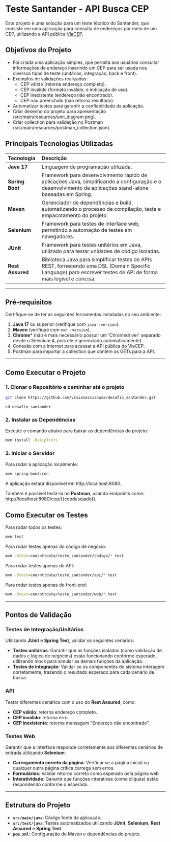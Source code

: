 # **Teste Santander - API Busca CEP**

Este projeto é uma solução para um teste técnico do Santander, que consiste em uma aplicação para consulta de endereços por meio de um CEP, utilizando a API pública [ViaCEP](https://viacep.com.br/).

## **Objetivos do Projeto**

-    Foi criada uma aplicação simples, que permita aos usuários consultar informações de endereço inserindo um CEP para ser usada nos diversos tipos de teste (unitários, integração, back e front).
-   Exemplos de validações realizadas:
    -   CEP válido (retorna endereço completo).
    -   CEP inválido (formato inválido, e indicação de uso).
    -   CEP inexistente (endereço não encontrado).
    -   CEP não preenchido (não retorna resultado).
-   Automatizar testes para garantir a confiabilidade da aplicação.
-   Criar desenho do projeto para apresentação (src/main/resources/uml_diagram.png).
-   Criar collection para validação no Postman (src/main/resources/postman_collection.json).

## **Principais Tecnologias Utilizadas**

| Tecnologia    | Descrição                                                                                                                                                                 |
| :------------- | :------------------------------------------------------------------------------------------------------------------------------------------------------------------------ |
| **Java 17**     | Linguagem de programação utilizada.                                                                                                                                     |
| **Spring Boot** | Framework para desenvolvimento rápido de aplicações Java, simplificando a configuração e o desenvolvimento de aplicações stand-alone baseadas em Spring.                        |
| **Maven**       | Gerenciador de dependências e build, automatizando o processo de compilação, teste e empacotamento do projeto.                                                                |
| **Selenium**    | Framework para testes de interface web, permitindo a automação de testes em navegadores.                                                                                      |
| **JUnit**       | Framework para testes unitários em Java, utilizado para testar unidades de código isoladas.                                                                                 |
| **Rest Assured** | Biblioteca Java para simplificar testes de APIs REST, fornecendo uma DSL (Domain Specific Language) para escrever testes de API de forma mais legível e concisa. |

---

## **Pré-requisitos**

Certifique-se de ter as seguintes ferramentas instaladas no seu ambiente:

1.  **Java 17** ou superior (verifique com `java -version`).
2.  **Maven** (verifique com `mvn -version`).
3.  **Chrome*** (não é mais necessário possuir um 'Chromedriver' separado desde o Selenium 4, pois ele é gerenciado automaticamente).
4.  Conexão com a internet para acessar a API pública do ViaCEP.
5.  Postman para importar a collection que contém os GETs para a API.

---

## **Como Executar o Projeto**

### **1. Clonar o Repositório e caminhar até o projeto**

```bash
git clone https://github.com/vivianassisouza/desafio_santander.git
```
```
cd desafio_santander
```

### **2. Instalar as Dependências**

Execute o comando abaixo para baixar as dependências do projeto:

```bash
mvn install -DskipTests
```

### **3. Iniciar o Servidor**

Para rodar a aplicação localmente:

```bash
mvn spring-boot:run
```

A aplicação estará disponível em http://localhost:8080.

Também é possível testá-la no **Postman**, usando endpoints como:
http://localhost:8080/cep/{{cepdesejado}}.

## **Como Executar os Testes**

Para rodar todos os testes:
```bash
mvn test
```

Para rodar testes apenas do código de negócio:
```bash
mvn -Dtest=com/nttdata/teste_santander/codigo/* test
```

Para rodar testes apenas de API:
```bash
mvn -Dtest=com/nttdata/teste_santander/api/* test
```

Para rodar testes apenas do front-end:
```bash
mvn -Dtest=com/nttdata/teste_santander/web/* test
```
---

## **Pontos de Validação**

### **Testes de Integração/Unitários**

Utilizando **JUnit** e **Spring Test**, validar os seguintes cenários:

- **Testes unitários**: Garantir que as funções isoladas (como validação de dados e lógica de negócios) estão funcionando conforme esperado, utilizando mock para simular as demais funções da aplicação.
- **Testes de integração**: Validar se os componentes do sistema interagem corretamente, trazendo o resultado esperado para cada cenário de busca.

### **API**

Testar diferentes cenários com o uso do **Rest Assured**, como:

- **CEP válido**: retorna endereço completo.
- **CEP inválido**: retorna erro.
- **CEP inexistente**: retorna mensagem "Endereço não encontrado".
  
### **Testes Web**

Garantir que a interface responde corretamente aos diferentes cenários de entrada utilizando **Selenium**:

- **Carregamento correto da página**: Verificar se a página inicial ou qualquer outra página crítica carrega sem erros.
- **Formulários**: Validar retorno correto como esperado pela página web
- **Interatividade**: Garantir que funções interativas (como cliques) estão respondendo conforme o esperado.

---

## **Estrutura do Projeto**

- **`src/main/java`**: Código fonte da aplicação.
- **`src/test/java`**: Testes automatizados utilizando **JUnit**, **Selenium**, **Rest Assured** e **Spring Test**.
- **`pom.xml`**: Configuração do Maven e dependências do projeto.








